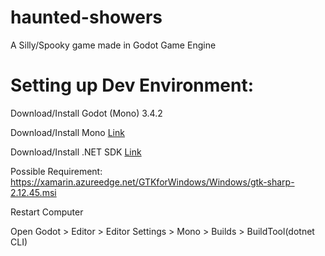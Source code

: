 # haunted-showers
A Silly/Spooky game made in Godot Game Engine

# Setting up Dev Environment:
Download/Install Godot (Mono) 3.4.2

Download/Install Mono [Link](https://download.mono-project.com/archive/6.12.0/windows-installer/mono-6.12.0.107-x64-0.msi)

Download/Install .NET SDK [Link](https://download.visualstudio.microsoft.com/download/pr/343dc654-80b0-4f2d-b172-8536ba8ef63b/93cc3ab526c198e567f75169d9184d57/dotnet-sdk-6.0.101-win-x64.exe)
 
Possible Requirement:
  https://xamarin.azureedge.net/GTKforWindows/Windows/gtk-sharp-2.12.45.msi
  
Restart Computer

Open Godot > Editor > Editor Settings > Mono > Builds > BuildTool(dotnet CLI)
